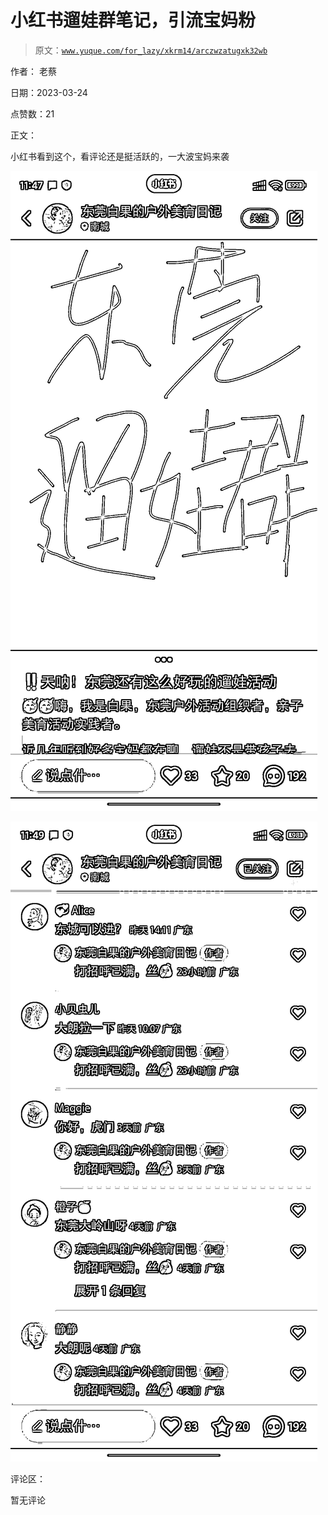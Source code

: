 # 小红书遛娃群笔记，引流宝妈粉

> 原文：[`www.yuque.com/for_lazy/xkrm14/arczwzatugxk32wb`](https://www.yuque.com/for_lazy/xkrm14/arczwzatugxk32wb)

作者： 老蔡

日期：2023-03-24

点赞数：21

正文：

小红书看到这个，看评论还是挺活跃的，一大波宝妈来袭

![](img/916eebff3d1015dff4ef9241401eae45.png)

![](img/e7c389260ad1a7718aece01712c17e83.png)

评论区：

暂无评论



